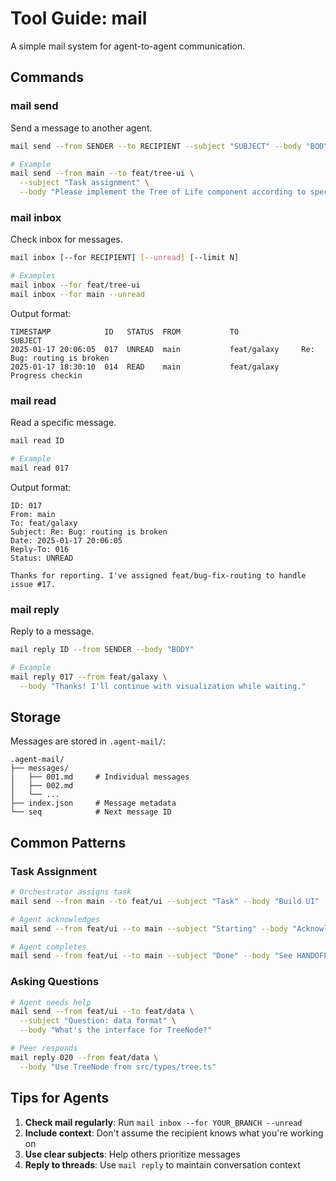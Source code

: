 # Tool Guide: mail

A simple mail system for agent-to-agent communication.

## Commands

### mail send
Send a message to another agent.

```bash
mail send --from SENDER --to RECIPIENT --subject "SUBJECT" --body "BODY"

# Example
mail send --from main --to feat/tree-ui \
  --subject "Task assignment" \
  --body "Please implement the Tree of Life component according to specification.md"
```

### mail inbox
Check inbox for messages.

```bash
mail inbox [--for RECIPIENT] [--unread] [--limit N]

# Examples
mail inbox --for feat/tree-ui
mail inbox --for main --unread
```

Output format:
```
TIMESTAMP            ID   STATUS  FROM           TO              SUBJECT
2025-01-17 20:06:05  017  UNREAD  main           feat/galaxy     Re: Bug: routing is broken
2025-01-17 18:30:10  014  READ    main           feat/galaxy     Progress checkin
```

### mail read
Read a specific message.

```bash
mail read ID

# Example
mail read 017
```

Output format:
```
ID: 017
From: main
To: feat/galaxy
Subject: Re: Bug: routing is broken
Date: 2025-01-17 20:06:05
Reply-To: 016
Status: UNREAD

Thanks for reporting. I've assigned feat/bug-fix-routing to handle issue #17.
```

### mail reply
Reply to a message.

```bash
mail reply ID --from SENDER --body "BODY"

# Example
mail reply 017 --from feat/galaxy \
  --body "Thanks! I'll continue with visualization while waiting."
```

## Storage

Messages are stored in `.agent-mail/`:
```
.agent-mail/
├── messages/
│   ├── 001.md     # Individual messages
│   ├── 002.md
│   └── ...
├── index.json     # Message metadata
└── seq            # Next message ID
```

## Common Patterns

### Task Assignment
```bash
# Orchestrator assigns task
mail send --from main --to feat/ui --subject "Task" --body "Build UI"

# Agent acknowledges
mail send --from feat/ui --to main --subject "Starting" --body "Acknowledged"

# Agent completes
mail send --from feat/ui --to main --subject "Done" --body "See HANDOFF.md"
```

### Asking Questions
```bash
# Agent needs help
mail send --from feat/ui --to feat/data \
  --subject "Question: data format" \
  --body "What's the interface for TreeNode?"

# Peer responds
mail reply 020 --from feat/data \
  --body "Use TreeNode from src/types/tree.ts"
```

## Tips for Agents

1. **Check mail regularly**: Run `mail inbox --for YOUR_BRANCH --unread`
2. **Include context**: Don't assume the recipient knows what you're working on
3. **Use clear subjects**: Help others prioritize messages
4. **Reply to threads**: Use `mail reply` to maintain conversation context